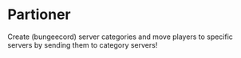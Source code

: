 # Partioner
Create (bungeecord) server categories and move players to specific servers by sending them to category servers!
